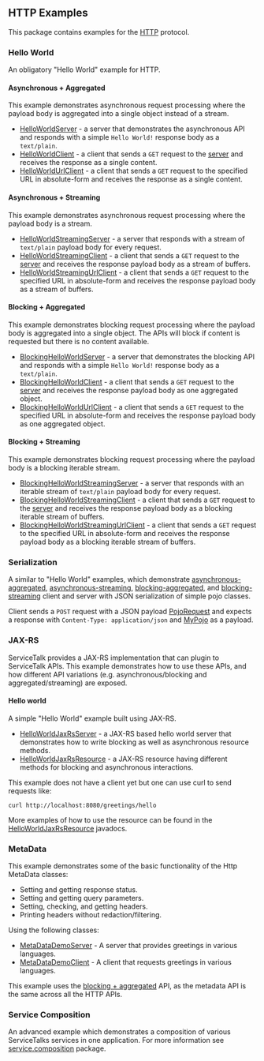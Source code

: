 ## HTTP Examples

This package contains examples for the [HTTP](https://tools.ietf.org/html/rfc7231) protocol.



### Hello World

An obligatory "Hello World" example for HTTP.


#### Asynchronous + Aggregated

This example demonstrates asynchronous request processing where the payload body is aggregated into a single object
instead of a stream.

- [HelloWorldServer](helloworld/async/HelloWorldServer.java) - a server that demonstrates the asynchronous API and
responds with a simple `Hello World!` response body as a `text/plain`.
- [HelloWorldClient](helloworld/async/HelloWorldClient.java) - a client that sends a `GET` request to the
[server](helloworld/async/HelloWorldServer.java) and receives the response as a single content.
- [HelloWorldUrlClient](helloworld/async/HelloWorldUrlClient.java) - a client that sends a `GET` request to the
specified URL in absolute-form and receives the response as a single content.


#### Asynchronous + Streaming

This example demonstrates asynchronous request processing where the payload body is a stream.

- [HelloWorldStreamingServer](helloworld/async/streaming/HelloWorldStreamingServer.java) - a server that responds with a
stream of `text/plain` payload body for every request.
- [HelloWorldStreamingClient](helloworld/async/streaming/HelloWorldStreamingClient.java) - a client that sends a `GET`
request to the [server](helloworld/async/streaming/HelloWorldStreamingServer.java) and receives the response payload
body as a stream of buffers.
- [HelloWorldStreamingUrlClient](helloworld/async/streaming/HelloWorldStreamingUrlClient.java) - a client that sends a
`GET` request to the specified URL in absolute-form and receives the response payload body as a stream of buffers.


#### Blocking + Aggregated

This example demonstrates blocking request processing where the payload body is aggregated into a single object. The
APIs will block if content is requested but there is no content available.

- [BlockingHelloWorldServer](helloworld/blocking/BlockingHelloWorldServer.java) - a server that demonstrates the
blocking API and responds with a simple `Hello World!` response body as a `text/plain`.
- [BlockingHelloWorldClient](helloworld/blocking/BlockingHelloWorldClient.java) - a client that sends a `GET` request to
the [server](helloworld/blocking/BlockingHelloWorldServer.java) and receives the response payload body as one aggregated
object.
- [BlockingHelloWorldUrlClient](helloworld/blocking/BlockingHelloWorldUrlClient.java) - a client that sends a `GET`
request to the specified URL in absolute-form and receives the response payload body as one aggregated object.


#### Blocking + Streaming

This example demonstrates blocking request processing where the payload body is a blocking iterable stream.

- [BlockingHelloWorldStreamingServer](helloworld/blocking/streaming/BlockingHelloWorldStreamingServer.java) - a server
that responds with an iterable stream of `text/plain` payload body for every request.
- [BlockingHelloWorldStreamingClient](helloworld/blocking/streaming/BlockingHelloWorldStreamingClient.java) - a client
that sends a `GET` request to the [server](helloworld/blocking/streaming/BlockingHelloWorldStreamingServer.java) and
receives the response payload body as a blocking iterable stream of buffers.
- [BlockingHelloWorldStreamingUrlClient](helloworld/blocking/streaming/BlockingHelloWorldStreamingUrlClient.java) - a
client that sends a `GET` request to the specified URL in absolute-form and receives the response payload body as a
blocking iterable stream of buffers.



### Serialization

A similar to "Hello World" examples, which demonstrate [asynchronous-aggregated](serialization/async),
[asynchronous-streaming](serialization/async/streaming), [blocking-aggregated](serialization/blocking), and
[blocking-streaming](serialization/blocking/streaming) client and server with JSON serialization of simple pojo classes.

Client sends a `POST` request with a JSON payload [PojoRequest](serialization/PojoRequest.java) and expects a response
with `Content-Type: application/json` and [MyPojo](serialization/MyPojo.java) as a payload.



### JAX-RS

ServiceTalk provides a JAX-RS implementation that can plugin to ServiceTalk APIs.
This example demonstrates how to use these APIs, and how different API variations (e.g. asynchronous/blocking and
aggregated/streaming) are exposed.


#### Hello world

A simple "Hello World" example built using JAX-RS.

- [HelloWorldJaxRsServer](jaxrs/HelloWorldJaxRsServer.java) - a JAX-RS based hello world server that demonstrates how to
write blocking as well as asynchronous resource methods.
- [HelloWorldJaxRsResource](jaxrs/HelloWorldJaxRsResource.java) - a JAX-RS resource having different methods for
blocking and asynchronous interactions.

This example does not have a client yet but one can use curl to send requests like:

```
curl http://localhost:8080/greetings/hello
```

More examples of how to use the resource can be found in the
[HelloWorldJaxRsResource](jaxrs/HelloWorldJaxRsResource.java) javadocs.

### MetaData

This example demonstrates some of the basic functionality of the Http MetaData classes:

- Setting and getting response status.
- Setting and getting query parameters.
- Setting, checking, and getting headers.
- Printing headers without redaction/filtering.

Using the following classes:
- [MetaDataDemoServer](metadata/MetaDataDemoServer.java) - A server that provides greetings in various languages.
- [MetaDataDemoClient](metadata/MetaDataDemoClient.java) - A client that requests greetings in various languages.

This example uses the [blocking + aggregated](#blocking--aggregated) API, as the metadata API is the same across
all the HTTP APIs.

### Service Composition

An advanced example which demonstrates a composition of various ServiceTalks services in one application.
For more information see [service.composition](service/composition) package.
